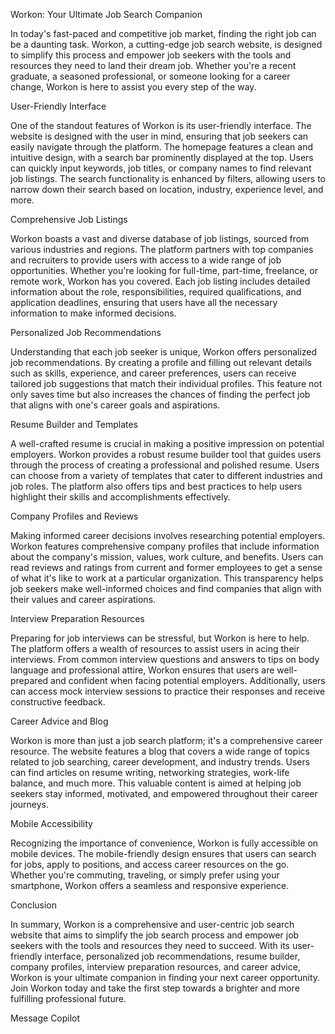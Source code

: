 Workon: Your Ultimate Job Search Companion

In today's fast-paced and competitive job market, finding the right job can be a daunting task. Workon, a cutting-edge job search website, is designed to simplify this process and empower job seekers with the tools and resources they need to land their dream job. Whether you're a recent graduate, a seasoned professional, or someone looking for a career change, Workon is here to assist you every step of the way.

User-Friendly Interface

One of the standout features of Workon is its user-friendly interface. The website is designed with the user in mind, ensuring that job seekers can easily navigate through the platform. The homepage features a clean and intuitive design, with a search bar prominently displayed at the top. Users can quickly input keywords, job titles, or company names to find relevant job listings. The search functionality is enhanced by filters, allowing users to narrow down their search based on location, industry, experience level, and more.

Comprehensive Job Listings

Workon boasts a vast and diverse database of job listings, sourced from various industries and regions. The platform partners with top companies and recruiters to provide users with access to a wide range of job opportunities. Whether you're looking for full-time, part-time, freelance, or remote work, Workon has you covered. Each job listing includes detailed information about the role, responsibilities, required qualifications, and application deadlines, ensuring that users have all the necessary information to make informed decisions.

Personalized Job Recommendations

Understanding that each job seeker is unique, Workon offers personalized job recommendations. By creating a profile and filling out relevant details such as skills, experience, and career preferences, users can receive tailored job suggestions that match their individual profiles. This feature not only saves time but also increases the chances of finding the perfect job that aligns with one's career goals and aspirations.

Resume Builder and Templates

A well-crafted resume is crucial in making a positive impression on potential employers. Workon provides a robust resume builder tool that guides users through the process of creating a professional and polished resume. Users can choose from a variety of templates that cater to different industries and job roles. The platform also offers tips and best practices to help users highlight their skills and accomplishments effectively.

Company Profiles and Reviews

Making informed career decisions involves researching potential employers. Workon features comprehensive company profiles that include information about the company's mission, values, work culture, and benefits. Users can read reviews and ratings from current and former employees to get a sense of what it's like to work at a particular organization. This transparency helps job seekers make well-informed choices and find companies that align with their values and career aspirations.

Interview Preparation Resources

Preparing for job interviews can be stressful, but Workon is here to help. The platform offers a wealth of resources to assist users in acing their interviews. From common interview questions and answers to tips on body language and professional attire, Workon ensures that users are well-prepared and confident when facing potential employers. Additionally, users can access mock interview sessions to practice their responses and receive constructive feedback.

Career Advice and Blog

Workon is more than just a job search platform; it's a comprehensive career resource. The website features a blog that covers a wide range of topics related to job searching, career development, and industry trends. Users can find articles on resume writing, networking strategies, work-life balance, and much more. This valuable content is aimed at helping job seekers stay informed, motivated, and empowered throughout their career journeys.

Mobile Accessibility

Recognizing the importance of convenience, Workon is fully accessible on mobile devices. The mobile-friendly design ensures that users can search for jobs, apply to positions, and access career resources on the go. Whether you're commuting, traveling, or simply prefer using your smartphone, Workon offers a seamless and responsive experience.

Conclusion

In summary, Workon is a comprehensive and user-centric job search website that aims to simplify the job search process and empower job seekers with the tools and resources they need to succeed. With its user-friendly interface, personalized job recommendations, resume builder, company profiles, interview preparation resources, and career advice, Workon is your ultimate companion in finding your next career opportunity. Join Workon today and take the first step towards a brighter and more fulfilling professional future.





Message Copilot
